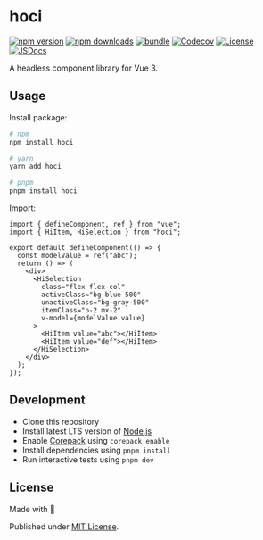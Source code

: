 # hoci

[![npm version][npm-version-src]][npm-version-href]
[![npm downloads][npm-downloads-src]][npm-downloads-href]
[![bundle][bundle-src]][bundle-href]
[![Codecov][codecov-src]][codecov-href]
[![License][license-src]][license-href]
[![JSDocs][jsdocs-src]][jsdocs-href]

A headless component library for Vue 3.

## Usage

Install package:

```sh
# npm
npm install hoci

# yarn
yarn add hoci

# pnpm
pnpm install hoci
```

Import:

```tsx
import { defineComponent, ref } from "vue";
import { HiItem, HiSelection } from "hoci";

export default defineComponent(() => {
  const modelValue = ref("abc");
  return () => (
    <div>
      <HiSelection
        class="flex flex-col"
        activeClass="bg-blue-500"
        unactiveClass="bg-gray-500"
        itemClass="p-2 mx-2"
        v-model={modelValue.value}
      >
        <HiItem value="abc"></HiItem>
        <HiItem value="def"></HiItem>
      </HiSelection>
    </div>
  );
});
```

## Development

- Clone this repository
- Install latest LTS version of [Node.js](https://nodejs.org/en/)
- Enable [Corepack](https://github.com/nodejs/corepack) using `corepack enable`
- Install dependencies using `pnpm install`
- Run interactive tests using `pnpm dev`

## License

Made with 💛

Published under [MIT License](./LICENSE).

<!-- Badges -->

[npm-version-src]: https://img.shields.io/npm/v/hoci?style=flat&colorA=18181B&colorB=F0DB4F
[npm-version-href]: https://npmjs.com/package/hoci
[npm-downloads-src]: https://img.shields.io/npm/dm/hoci?style=flat&colorA=18181B&colorB=F0DB4F
[npm-downloads-href]: https://npmjs.com/package/hoci
[codecov-src]: https://img.shields.io/codecov/c/gh/chizukicn/hoci/main?style=flat&colorA=18181B&colorB=F0DB4F
[codecov-href]: https://codecov.io/gh/chizukicn/hoci
[bundle-src]: https://img.shields.io/bundlephobia/minzip/hoci?style=flat&colorA=18181B&colorB=F0DB4F
[bundle-href]: https://bundlephobia.com/result?p=hoci
[license-src]: https://img.shields.io/github/license/chizukicn/hoci.svg?style=flat&colorA=18181B&colorB=F0DB4F
[license-href]: https://github.com/chizukicn/hoci/blob/main/LICENSE
[jsdocs-src]: https://img.shields.io/badge/jsDocs.io-reference-18181B?style=flat&colorA=18181B&colorB=F0DB4F
[jsdocs-href]: https://www.jsdocs.io/package/hoci
